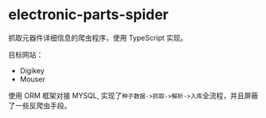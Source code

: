 # electronic-parts-spider
抓取元器件详细信息的爬虫程序，使用 TypeScript 实现。

目标网站：
* Digikey
* Mouser

使用 ORM 框架对接 MYSQL, 实现了`种子数据->抓取->解析->入库`全流程，并且屏蔽了一些反爬虫手段。
